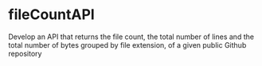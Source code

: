 # fileCountAPI
Develop an API that returns the file count, the total number of lines and the total number of bytes grouped by file extension, of a given public Github repository
